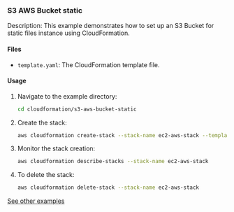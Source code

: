 ### S3 AWS Bucket static

Description: This example demonstrates how to set up an S3 Bucket for static files instance using CloudFormation.

#### Files

- `template.yaml`: The CloudFormation template file.

#### Usage

1. Navigate to the example directory:

   ```bash
   cd cloudformation/s3-aws-bucket-static
   ```

2. Create the stack:

   ```bash
   aws cloudformation create-stack --stack-name ec2-aws-stack --template-body file://template.yaml
   ```

3. Monitor the stack creation:

   ```bash
   aws cloudformation describe-stacks --stack-name ec2-aws-stack
   ```

4. To delete the stack:

   ```bash
   aws cloudformation delete-stack --stack-name ec2-aws-stack
   ```

[See other examples](../README.md)

